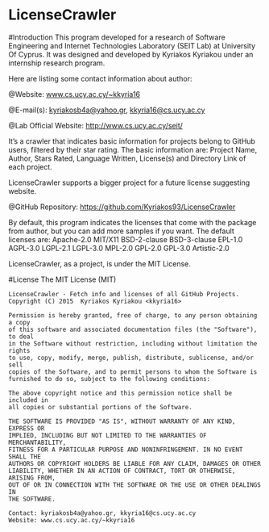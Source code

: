 # LicenseCrawler

#Introduction
This program developed for a research of Software Engineering and Internet Technologies Laboratory (SEIT Lab) at University Of Cyprus. It was designed and developed by Kyriakos Kyriakou <kkyria16> under an internship research program.

Here are listing some contact information about author:

@Website: www.cs.ucy.ac.cy/~kkyria16

@E-mail(s): kyriakosb4a@yahoo.gr, kkyria16@cs.ucy.ac.cy

@Lab Official Website: http://www.cs.ucy.ac.cy/seit/

It’s a crawler that indicates basic information for projects belong to GitHub users, filtered by their star rating. The basic information are: Project Name, Author, Stars Rated, Language Written, License(s) and Directory Link of each project.

LicenseCrawler supports a bigger project for a future license suggesting website.

@GitHub Repository: https://github.com/Kyriakos93/LicenseCrawler

By default, this program indicates the licenses that come with the package from author, but you can add more samples if you want. The default licenses are:
Apache-2.0
MIT/X11
BSD-2-clause
BSD-3-clause
EPL-1.0
AGPL-3.0
LGPL-2.1
LGPL-3.0
MPL-2.0
GPL-2.0
GPL-3.0
Artistic-2.0

LicenseCrawler, as a project, is under the MIT License.

#License
The MIT License (MIT)

	LicenseCrawler - Fetch info and licenses of all GitHub Projects.
    Copyright (C) 2015  Kyriakos Kyriakou <kkyria16>

	Permission is hereby granted, free of charge, to any person obtaining a copy
	of this software and associated documentation files (the "Software"), to deal
	in the Software without restriction, including without limitation the rights
	to use, copy, modify, merge, publish, distribute, sublicense, and/or sell
	copies of the Software, and to permit persons to whom the Software is
	furnished to do so, subject to the following conditions:

	The above copyright notice and this permission notice shall be included in
	all copies or substantial portions of the Software.

	THE SOFTWARE IS PROVIDED "AS IS", WITHOUT WARRANTY OF ANY KIND, EXPRESS OR
	IMPLIED, INCLUDING BUT NOT LIMITED TO THE WARRANTIES OF MERCHANTABILITY,
	FITNESS FOR A PARTICULAR PURPOSE AND NONINFRINGEMENT. IN NO EVENT SHALL THE
	AUTHORS OR COPYRIGHT HOLDERS BE LIABLE FOR ANY CLAIM, DAMAGES OR OTHER
	LIABILITY, WHETHER IN AN ACTION OF CONTRACT, TORT OR OTHERWISE, ARISING FROM,
	OUT OF OR IN CONNECTION WITH THE SOFTWARE OR THE USE OR OTHER DEALINGS IN
	THE SOFTWARE.

	Contact: kyriakosb4a@yahoo.gr, kkyria16@cs.ucy.ac.cy
	Website: www.cs.ucy.ac.cy/~kkyria16
